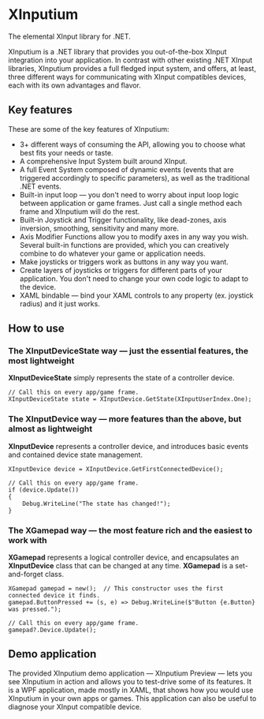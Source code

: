 # XInputium
 The elemental XInput library for .NET.

XInputium is a .NET library that provides you out-of-the-box XInput integration into your application. In contrast with other existing .NET XInput libraries, XInputium provides a full fledged input system, and offers, at least, three different ways for communicating with XInput compatibles devices, each with its own advantages and flavor.

## Key features
These are some of the key features of XInputium:
- 3+ different ways of consuming the API, allowing you to choose what best fits your needs or taste.
- A comprehensive Input System built around XInput.
- A full Event System composed of dynamic events (events that are triggered accordingly to specific parameters), as well as the traditional .NET events.
- Built-in input loop — you don't need to worry about input loop logic between application or game frames. Just call a single method each frame and XInputium will do the rest.
- Built-in Joystick and Trigger functionality, like dead-zones, axis inversion, smoothing, sensitivity and many more.
- Axis Modifier Functions allow you to modify axes in any way you wish. Several built-in functions are provided, which you can creatively combine to do whatever your game or application needs.
- Make joysticks or triggers work as buttons in any way you want.
- Create layers of joysticks or triggers for different parts of your application. You don't need to change your own code logic to adapt to the device. 
- XAML bindable — bind your XAML controls to any property (ex. joystick radius) and it just works.

## How to use
### The **XInputDeviceState** way — just the essential features, the most lightweight
**XInputDeviceState** simply represents the state of a controller device.

    // Call this on every app/game frame.
    XInputDeviceState state = XInputDevice.GetState(XInputUserIndex.One);

### The **XInputDevice** way — more features than the above, but almost as lightweight
**XInputDevice** represents a controller device, and introduces basic events and contained device state management.

    XInputDevice device = XInputDevice.GetFirstConnectedDevice();

    // Call this on every app/game frame.
    if (device.Update())
    {
        Debug.WriteLine("The state has changed!");
    }

### The **XGamepad** way — the most feature rich and the easiest to work with
**XGamepad** represents a logical controller device, and encapsulates an **XInputDevice** class that can be changed at any time. **XGamepad** is a set-and-forget class.

    XGamepad gamepad = new();  // This constructor uses the first connected device it finds.
    gamepad.ButtonPressed += (s, e) => Debug.WriteLine($"Button {e.Button} was pressed.");
    
    // Call this on every app/game frame.
    gamepad?.Device.Update();

## Demo application

The provided XInputium demo application — XInputium Preview — lets you see XInputium in action and allows you to test-drive some of its features. It is a WPF application, made mostly in XAML, that shows how you would use XInputium in your own apps or games. This application can also be useful to diagnose your XInput compatible device.
